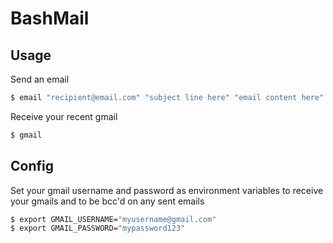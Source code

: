 BashMail
===

Usage
---
Send an email

```sh
$ email "recipient@email.com" "subject line here" "email content here"
```

Receive your recent gmail

```sh
$ gmail
```

Config
---
Set your gmail username and password as environment variables to receive
your gmails and to be bcc'd on any sent emails

```sh
$ export GMAIL_USERNAME="myusername@gmail.com"
$ export GMAIL_PASSWORD="mypassword123"
```
